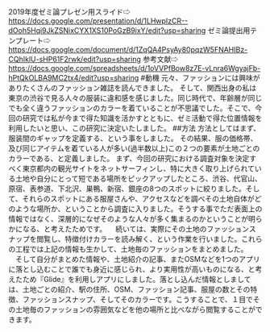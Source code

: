 2019年度ゼミ論プレゼン用スライド⇨
https://docs.google.com/presentation/d/1LHwpIzCR--dOoh5Hqi9JkZSNixCYX1XS10PoGzB9ixY/edit?usp=sharing
ゼミ論提出用テンプレート⇨
https://docs.google.com/document/d/1ZqQA4PsyAy80pqzW5FNAHIBz-CQhIklU-sHP61F2rwk/edit?usp=sharing
参考文献⇨
https://docs.google.com/spreadsheets/d/1oVVPfBow8z7E-vLnra6WgyajFb-hPtQkOLBA9MC2tx4/edit?usp=sharing
#動機
元々、ファッションには興味がありたくさんのファッション雑誌を読んできました。
そして、関西出身の私は東京の渋谷で見る人々の服装に違和感を感じました。同じ時代で、年齢層が同じでも全く違うファッションのカラーを着ていることが不思議でした。そこで、今回の研究では私が今まで得た知識を活かすとともに、ゼミ活動で得た位置情報を利用したいと思い、この研究に決定いたしました。
##方法
方法としてはまず、服装間のギャップを定義する、という事をしました。
その結果、服の価格帯、及び同じアイテムを着ている人が多い(過半数以上)この２つの要素が土地ごとのカラーである、と定義しました。
まず、今回の研究における調査対象を決定すべく東京都内の観光サイトをネットサーフィンし、特に大きく取り上げられている土地や自分にとって短である場所をピックアップしたところ、渋谷、代官山、原宿、表参道、下北沢、巣鴨、新宿、銀座の8つのスポットに絞りました。そして、それらのスポットにある服屋さんや、アクセスなどを調べその土地自体がどのような場所か、ということから調査に入りました。そうする事でただ表面上の情報ではなく、深層的になぜそのような人々が多く集まるのかということが明らかになる、と考えたためです。
　続いては、実際にその土地のファッションスナップを閲覧し、特徴付けカラーを読み解く、という作業を行いました。これらの工程では上記の情報も生かして、土地毎のファッションをまとめました。
　そして自分がまとめた情報や、土地紹介の記事、またOSMなどを1つのアプリに落とし込むことで誰でも身近に感じられ、より実用性が高いものになる、と考えたため『Glide』を利用しアプリにしました。落とし込んだ情報としましては、土地ごとの紹介、駅の住所、OSM、ファッション記事、服屋の数とその特徴、ファッションスナップ、そしてそのカラーです。こうすることで、１目でその土地毎のファッションの雰囲気などを他の場所と比べながら閲覧することができます。
